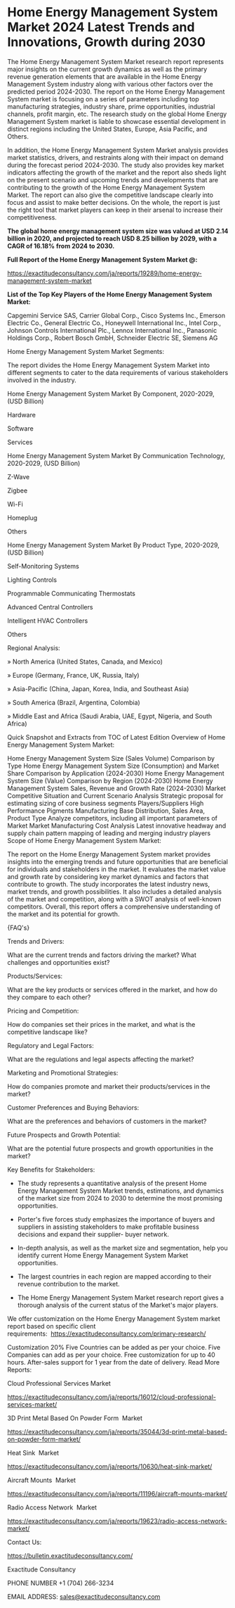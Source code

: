 # Home Energy Management System Market 2024 Latest Trends and Innovations, Growth during 2030

The Home Energy Management System Market research report represents major insights on the current growth dynamics as well as the primary revenue generation elements that are available in the Home Energy Management System industry along with various other factors over the predicted period 2024-2030. The report on the Home Energy Management System market is focusing on a series of parameters including top manufacturing strategies, industry share, prime opportunities, industrial channels, profit margin, etc. The research study on the global Home Energy Management System market is liable to showcase essential development in distinct regions including the United States, Europe, Asia Pacific, and Others.

In addition, the Home Energy Management System Market analysis provides market statistics, drivers, and restraints along with their impact on demand during the forecast period 2024-2030. The study also provides key market indicators affecting the growth of the market and the report also sheds light on the present scenario and upcoming trends and developments that are contributing to the growth of the Home Energy Management System Market. The report can also give the competitive landscape clearly into focus and assist to make better decisions. On the whole, the report is just the right tool that market players can keep in their arsenal to increase their competitiveness.

**The global home energy management system size was valued at USD 2.14 billion in 2020, and projected to reach USD 8.25 billion by 2029, with a CAGR of 16.18% from 2024 to 2030.**

**Full Report of the Home Energy Management System Market @:**

https://exactitudeconsultancy.com/ja/reports/19289/home-energy-management-system-market

**List of the Top Key Players of the Home Energy Management System Market:**

Capgemini Service SAS, Carrier Global Corp., Cisco Systems Inc., Emerson Electric Co., General Electric Co., Honeywell International Inc., Intel Corp., Johnson Controls International Plc., Lennox International Inc., Panasonic Holdings Corp., Robert Bosch GmbH, Schneider Electric SE, Siemens AG

Home Energy Management System Market Segments:

The report divides the Home Energy Management System Market into different segments to cater to the data requirements of various stakeholders involved in the industry.

Home Energy Management System Market By Component, 2020-2029, (USD Billion)

Hardware

Software

Services

Home Energy Management System Market By Communication Technology, 2020-2029, (USD Billion)

Z-Wave

Zigbee

Wi-Fi

Homeplug

Others

Home Energy Management System Market By Product Type, 2020-2029, (USD Billion)

Self-Monitoring Systems

Lighting Controls

Programmable Communicating Thermostats

Advanced Central Controllers

Intelligent HVAC Controllers

Others

Regional Analysis:

» North America (United States, Canada, and Mexico)

» Europe (Germany, France, UK, Russia, Italy)

» Asia-Pacific (China, Japan, Korea, India, and Southeast Asia)

» South America (Brazil, Argentina, Colombia)

» Middle East and Africa (Saudi Arabia, UAE, Egypt, Nigeria, and South Africa)

Quick Snapshot and Extracts from TOC of Latest Edition Overview of Home Energy Management System Market:

Home Energy Management System Size (Sales Volume) Comparison by Type
Home Energy Management System Size (Consumption) and Market Share Comparison by Application (2024-2030)
Home Energy Management System Size (Value) Comparison by Region (2024-2030)
Home Energy Management System Sales, Revenue and Growth Rate (2024-2030)
Market Competitive Situation and Current Scenario Analysis
Strategic proposal for estimating sizing of core business segments
Players/Suppliers High Performance Pigments Manufacturing Base Distribution, Sales Area, Product Type
Analyze competitors, including all important parameters of Market
Market Manufacturing Cost Analysis
Latest innovative headway and supply chain pattern mapping of leading and merging industry players
Scope of Home Energy Management System Market:

The report on the Home Energy Management System market provides insights into the emerging trends and future opportunities that are beneficial for individuals and stakeholders in the market.
It evaluates the market value and growth rate by considering key market dynamics and factors that contribute to growth.
The study incorporates the latest industry news, market trends, and growth possibilities.
It also includes a detailed analysis of the market and competition, along with a SWOT analysis of well-known competitors.
Overall, this report offers a comprehensive understanding of the market and its potential for growth.

{FAQ's}

Trends and Drivers:

What are the current trends and factors driving the market? What challenges and opportunities exist?

Products/Services:

What are the key products or services offered in the market, and how do they compare to each other?

Pricing and Competition:

How do companies set their prices in the market, and what is the competitive landscape like?

Regulatory and Legal Factors:

What are the regulations and legal aspects affecting the market?

Marketing and Promotional Strategies:

How do companies promote and market their products/services in the market?

Customer Preferences and Buying Behaviors:

What are the preferences and behaviors of customers in the market?

Future Prospects and Growth Potential:

What are the potential future prospects and growth opportunities in the market?

Key Benefits for Stakeholders:

- The study represents a quantitative analysis of the present Home Energy Management System Market trends, estimations, and dynamics of the market size from 2024 to 2030 to determine the most promising opportunities.

- Porter's five forces study emphasizes the importance of buyers and suppliers in assisting stakeholders to make profitable business decisions and expand their supplier- buyer network.

- In-depth analysis, as well as the market size and segmentation, help you identify current Home Energy Management System Market opportunities.

- The largest countries in each region are mapped according to their revenue contribution to the market.

- The Home Energy Management System Market research report gives a thorough analysis of the current status of the Market's major players.

We offer customization on the Home Energy Management System market report based on specific client requirements:  https://exactitudeconsultancy.com/primary-research/

Customization 20%
Five Countries can be added as per your choice.
Five Companies can add as per your choice.
Free customization for up to 40 hours.
After-sales support for 1 year from the date of delivery.
Read More Reports:

Cloud Professional Services Market

https://exactitudeconsultancy.com/ja/reports/16012/cloud-professional-services-market/

3D Print Metal Based On Powder Form  Market

https://exactitudeconsultancy.com/ja/reports/35044/3d-print-metal-based-on-powder-form-market/

Heat Sink  Market

https://exactitudeconsultancy.com/ja/reports/10630/heat-sink-market/

Aircraft Mounts  Market

https://exactitudeconsultancy.com/ja/reports/11196/aircraft-mounts-market/

Radio Access Network  Market

https://exactitudeconsultancy.com/ja/reports/19623/radio-access-network-market/

Contact Us:

https://bulletin.exactitudeconsultancy.com/

Exactitude Consultancy

PHONE NUMBER +1 (704) 266-3234

EMAIL ADDRESS: sales@exactitudeconsultancy.com
